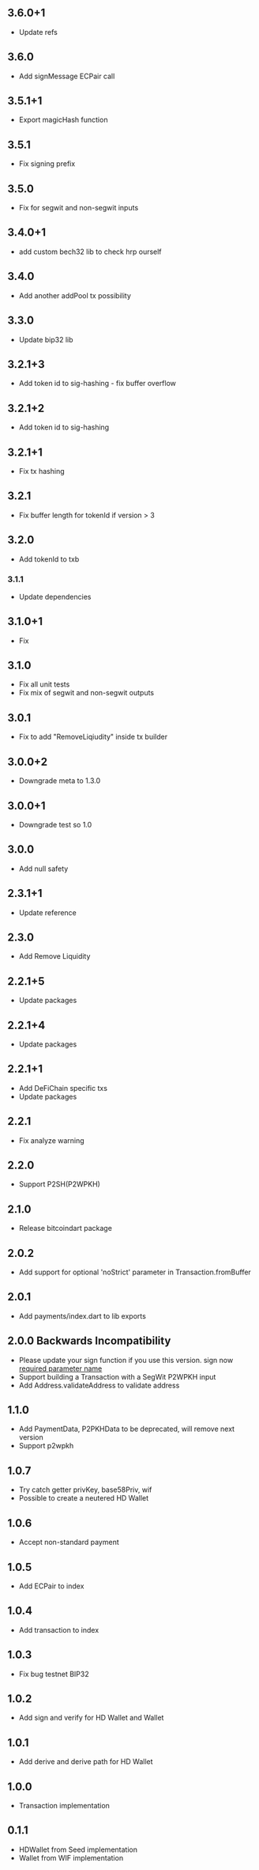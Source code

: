 ## 3.6.0+1
- Update refs

## 3.6.0
- Add signMessage ECPair call

## 3.5.1+1
- Export magicHash function

## 3.5.1
- Fix signing prefix

## 3.5.0
- Fix for segwit and non-segwit inputs

## 3.4.0+1
- add custom bech32 lib to check hrp ourself

## 3.4.0
- Add another addPool tx possibility

## 3.3.0
- Update bip32 lib

## 3.2.1+3
- Add token id to sig-hashing - fix buffer overflow

## 3.2.1+2
- Add token id to sig-hashing

## 3.2.1+1
- Fix tx hashing

## 3.2.1
- Fix buffer length for tokenId if version > 3

## 3.2.0
- Add tokenId to txb

### 3.1.1
- Update dependencies

## 3.1.0+1
- Fix

## 3.1.0
- Fix all unit tests
- Fix mix of segwit and non-segwit outputs

## 3.0.1
- Fix to add "RemoveLiqiudity" inside tx builder

## 3.0.0+2
- Downgrade meta to 1.3.0

## 3.0.0+1
- Downgrade test so 1.0

## 3.0.0
- Add null safety

## 2.3.1+1
- Update reference

## 2.3.0
- Add Remove Liquidity

## 2.2.1+5
- Update packages

## 2.2.1+4
- Update packages

## 2.2.1+1
- Add DeFiChain specific txs
- Update packages

## 2.2.1
- Fix analyze warning

## 2.2.0
- Support P2SH(P2WPKH)

## 2.1.0
- Release bitcoindart package
## 2.0.2
- Add support for optional 'noStrict' parameter in Transaction.fromBuffer

## 2.0.1
- Add payments/index.dart to lib exports

## 2.0.0 **Backwards Incompatibility**
- Please update your sign function if you use this version. sign now [required parameter name](https://github.com/anicdh/bitcoin_flutter/blob/master/lib/src/transaction_builder.dart#L121)
- Support  building a Transaction with a SegWit P2WPKH input
- Add Address.validateAddress to validate address

## 1.1.0

- Add PaymentData, P2PKHData to be deprecated, will remove next version
- Support p2wpkh

## 1.0.7

- Try catch getter privKey, base58Priv, wif
- Possible to create a neutered HD Wallet

## 1.0.6

- Accept non-standard payment

## 1.0.5

- Add ECPair to index

## 1.0.4

- Add transaction to index

## 1.0.3

- Fix bug testnet BIP32

## 1.0.2

- Add sign and verify for HD Wallet and Wallet

## 1.0.1

- Add derive and derive path for HD Wallet

## 1.0.0

- Transaction implementation

## 0.1.1

- HDWallet from Seed implementation
- Wallet from WIF implementation
